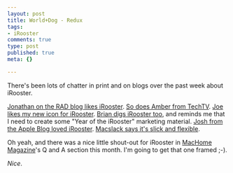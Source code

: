 ```yaml
--- 
layout: post
title: World+Dog - Redux
tags: 
- iRooster
comments: true
type: post
published: true
meta: {}

---
```

There's been lots of chatter in print and on blogs over the past week about iRooster.

  <a href="http://theradblog.typepad.com/theradblog/2005/03/irooster_mornin.html">Jonathan on the RAD blog likes iRooster</a>.
  <a href="http://ambermac.blogspot.com/2005/03/iwake-to-irooster-morning-mac-download.html">So does Amber from TechTV</a>.
  <a href="http://www.rhonabwy.com/mt/archives/2005_03.html#002459">Joe likes my new icon for iRooster</a>.
  <a href="http://brianpand.blogspot.com/2005/03/more-reasons-to-get-ipod.html">Brian digs iRooster too</a>, and reminds me that I need to create some "Year of the iRooster" marketing material.
  <a href="http://www.theappleblog.com/2005/03/10/irooster-turn-your-mac-into-a-2000-alarm-clock/">Josh from the Apple Blog loved iRooster</a>.
  <a href="http://www.macslack.com/list/software/#91">Macslack says it's slick and flexible</a>.

  Oh yeah, and there was a nice little shout-out for iRooster in <a href="http://www.machome.com/">MacHome Magazine</a>'s Q and A section this month. I'm going to get that one framed ;-).

  <em>Nice</em>.
